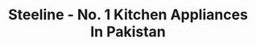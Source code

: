 ---
title: "Steeline - No. 1 Kitchen Appliances In Pakistan"
url: /karachi/steeline-no-1-kitchen-appliances-in-pakistan/
shop: appliance
---